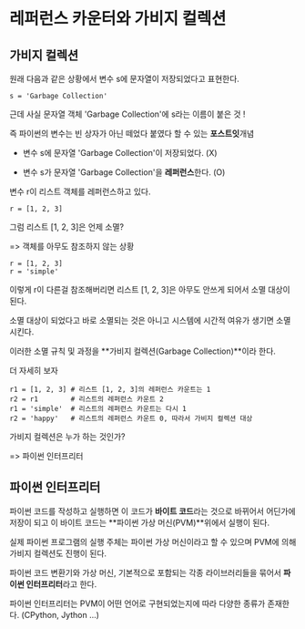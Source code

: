 # 레퍼런스 카운터와 가비지 컬렉션

## 가비지 컬렉션

원래 다음과 같은 상황에서 변수 s에 문자열이 저장되었다고 표현한다.

```python3
s = 'Garbage Collection'
```

근데 사실 문자열 객체 'Garbage Collection'에 s라는 이름이 붙은 것 !

즉 파이썬의 변수는 빈 상자가 아닌 떼었다 붙였다 할 수 있는 **포스트잇**개념

* 변수 s에 문자열 'Garbage Collection'이 저장되었다. (X)

* 변수 s가 문자열 'Garbage Collection'을 **레퍼런스**한다. (O)

변수 r이 리스트 객체를 레퍼런스하고 있다.

```python3
r = [1, 2, 3]
```
그럼 리스트 [1, 2, 3]은 언제 소멸?

=> 객체를 아무도 참조하지 않는 상황
```python3
r = [1, 2, 3]
r = 'simple'
```
이렇게 r이 다른걸 참조해버리면 리스트 [1, 2, 3]은 아무도 안쓰게 되어서 소멸 대상이 된다.

소멸 대상이 되었다고 바로 소멸되는 것은 아니고 시스템에 시간적 여유가 생기면 소멸시킨다.

이러한 소멸 규칙 및 과정을 **가비지 컬렉션(Garbage Collection)**이라 한다.

더 자세히 보자

```python3
r1 = [1, 2, 3] # 리스트 [1, 2, 3]의 레퍼런스 카운트는 1
r2 = r1        # 리스트의 레퍼런스 카운트 2
r1 = 'simple'  # 리스트의 레퍼런스 카운트는 다시 1
r2 = 'happy'   # 리스트의 레퍼런스 카운트 0, 따라서 가비지 컬렉션 대상
```
가비지 컬렉션은 누가 하는 것인가?

=> 파이썬 인터프리터

## 파이썬 인터프리터

파이썬 코드를 작성하고 실행하면 이 코드가 **바이트 코드**라는 것으로 바뀌어서 어딘가에 저장이 되고 이 바이트 코드는 **파이썬 가상 머신(PVM)**위에서 실행이 된다.

실제 파이썬 프로그램의 실행 주체는 파이썬 가상 머신이라고 할 수 있으며 PVM에 의해 가비지 컬렉션도 진행이 된다.

파이썬 코드 변환기와 가상 머신, 기본적으로 포함되는 각종 라이브러리들을 묶어서 **파이썬 인터프리터**라고 한다.

파이썬 인터프리터는 PVM이 어떤 언어로 구현되었는지에 따라 다양한 종류가 존재한다. (CPython, Jython ...)
